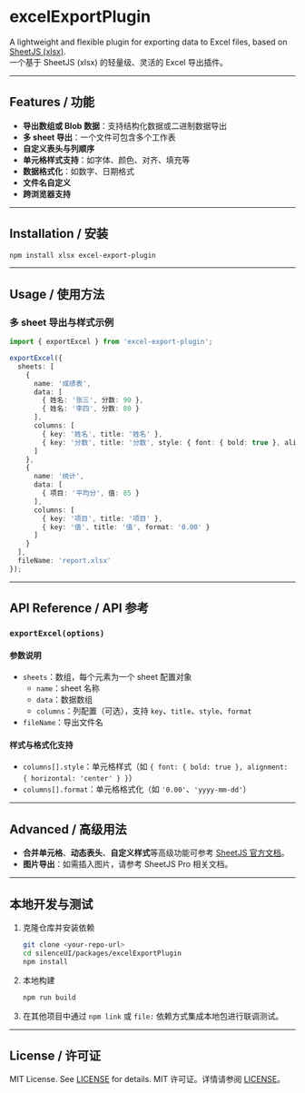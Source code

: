 # excelExportPlugin

A lightweight and flexible plugin for exporting data to Excel files, based on [SheetJS (xlsx)](https://github.com/SheetJS/sheetjs).  
一个基于 SheetJS (xlsx) 的轻量级、灵活的 Excel 导出插件。

---

## Features / 功能

- **导出数组或 Blob 数据**：支持结构化数据或二进制数据导出
- **多 sheet 导出**：一个文件可包含多个工作表
- **自定义表头与列顺序**
- **单元格样式支持**：如字体、颜色、对齐、填充等
- **数据格式化**：如数字、日期格式
- **文件名自定义**
- **跨浏览器支持**

---

## Installation / 安装

```bash
npm install xlsx excel-export-plugin
```

---

## Usage / 使用方法

### 多 sheet 导出与样式示例

```typescript
import { exportExcel } from 'excel-export-plugin';

exportExcel({
  sheets: [
    {
      name: '成绩表',
      data: [
        { 姓名: '张三', 分数: 90 },
        { 姓名: '李四', 分数: 80 }
      ],
      columns: [
        { key: '姓名', title: '姓名' },
        { key: '分数', title: '分数', style: { font: { bold: true }, alignment: { horizontal: 'center' } }, format: '0.00' }
      ]
    },
    {
      name: '统计',
      data: [
        { 项目: '平均分', 值: 85 }
      ],
      columns: [
        { key: '项目', title: '项目' },
        { key: '值', title: '值', format: '0.00' }
      ]
    }
  ],
  fileName: 'report.xlsx'
});
```

---

## API Reference / API 参考

### `exportExcel(options)`

#### 参数说明

- `sheets`：数组，每个元素为一个 sheet 配置对象
  - `name`：sheet 名称
  - `data`：数据数组
  - `columns`：列配置（可选），支持 `key`、`title`、`style`、`format`
- `fileName`：导出文件名

#### 样式与格式化支持

- `columns[].style`：单元格样式（如 `{ font: { bold: true }, alignment: { horizontal: 'center' } }`）
- `columns[].format`：单元格格式化（如 `'0.00'`、`'yyyy-mm-dd'`）

---

## Advanced / 高级用法

- **合并单元格**、**动态表头**、**自定义样式**等高级功能可参考 [SheetJS 官方文档](https://docs.sheetjs.com/docs/csf/features#cell-styles)。
- **图片导出**：如需插入图片，请参考 SheetJS Pro 相关文档。

---

## 本地开发与测试

1. 克隆仓库并安装依赖
   ```bash
   git clone <your-repo-url>
   cd silenceUI/packages/excelExportPlugin
   npm install
   ```
2. 本地构建
   ```bash
   npm run build
   ```
3. 在其他项目中通过 `npm link` 或 `file:` 依赖方式集成本地包进行联调测试。

---

## License / 许可证

MIT License. See [LICENSE](./LICENSE) for details.
MIT 许可证。详情请参阅 [LICENSE](./LICENSE)。